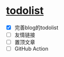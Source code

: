 # [todolist](https://github.com/dululu/notes/issues/3)

- [x] 完善blog的todolist
- [ ] 友情链接
- [ ] 置顶文章
- [ ]  GitHub Action
